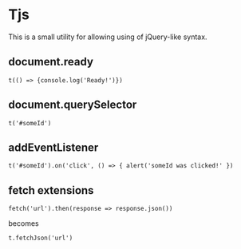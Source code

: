 # Tjs

This is a small utility for allowing using of jQuery-like syntax.

## document.ready

`t(() => {console.log('Ready!')})`

## document.querySelector

`t('#someId')`

## addEventListener

`t('#someId').on('click', () => { alert('someId was clicked!' })`

## fetch extensions

`fetch('url').then(response => response.json())`

becomes

`t.fetchJson('url')`
